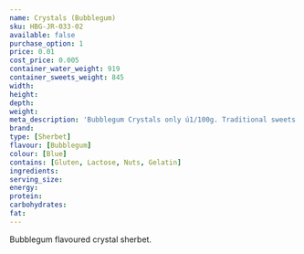 ```yaml
---
name: Crystals (Bubblegum)
sku: HBG-JR-033-02
available: false
purchase_option: 1
price: 0.01
cost_price: 0.005
container_water_weight: 919
container_sweets_weight: 845
width: 
height: 
depth: 
weight: 
meta_description: 'Bubblegum Crystals only ú1/100g. Traditional sweets and more at Humbugs Confectionery Store. Specialists in satisfying your sweet tooth!'
brand: 
type: [Sherbet]
flavour: [Bubblegum]
colour: [Blue]
contains: [Gluten, Lactose, Nuts, Gelatin]
ingredients: 
serving_size: 
energy: 
protein: 
carbohydrates: 
fat: 
---
```

Bubblegum flavoured crystal sherbet.